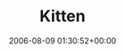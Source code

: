 ---
title:		"Kitten"
type:		"photos"
mediatype:		"upload"
location:		"Pai, Thailand"
date:		"2006-08-09 01:30:52+00:00"
album:		"nature"
filename:		"pai-cat.md"
series:		"Animals"
cl_public_id:		"nature/pai-cat"
cl_version:		1497005056
format:		"tiff"
bytes:		4622984
width:		1920
height:		1440
colours:
- "#815B42"
- "#C0CED0"
- "#867E74"
- "#7C6445"
- "#B7C7BF"
- "#818276"
- "#869188"
- "#38301E"
- "#CEC2B5"
- "#45220A"
- "#B99376"
- "#8D9798"
- "#3B2619"
- "#B69A7A"
- "#613112"
- "#424037"
- "#C0C3B6"
exposure_mode:		"Auto"
program:		"Program AE"
aperture:		"3.2"
focal_length:		"7.8 mm"
iso:		"200"
shutter_speed:		"1/137"
metering:		"Multi-segment"
flash:		"Off, Did not fire"
white_balance:		"Auto"
colour_temp:		"No colour temperature"
has_crop:		"No"
orientation:		"Horizontal (normal)"
camera_model:		"FinePix S602 ZOOM"
lens_info:		"No lens info"
artist:		"No artist info"
x_resolution:		"72"
y_resolution:		"72"
---